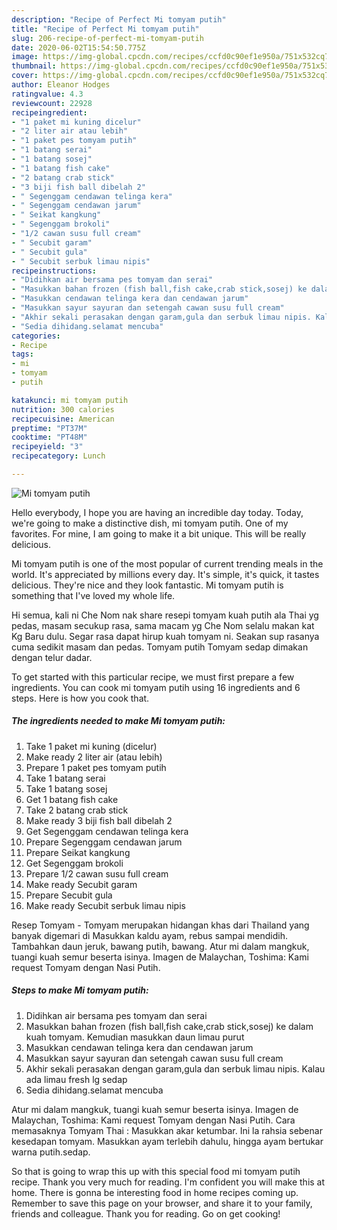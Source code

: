 ```yaml
---
description: "Recipe of Perfect Mi tomyam putih"
title: "Recipe of Perfect Mi tomyam putih"
slug: 206-recipe-of-perfect-mi-tomyam-putih
date: 2020-06-02T15:54:50.775Z
image: https://img-global.cpcdn.com/recipes/ccfd0c90ef1e950a/751x532cq70/mi-tomyam-putih-resipi-foto-utama.jpg
thumbnail: https://img-global.cpcdn.com/recipes/ccfd0c90ef1e950a/751x532cq70/mi-tomyam-putih-resipi-foto-utama.jpg
cover: https://img-global.cpcdn.com/recipes/ccfd0c90ef1e950a/751x532cq70/mi-tomyam-putih-resipi-foto-utama.jpg
author: Eleanor Hodges
ratingvalue: 4.3
reviewcount: 22928
recipeingredient:
- "1 paket mi kuning dicelur"
- "2 liter air atau lebih"
- "1 paket pes tomyam putih"
- "1 batang serai"
- "1 batang sosej"
- "1 batang fish cake"
- "2 batang crab stick"
- "3 biji fish ball dibelah 2"
- " Segenggam cendawan telinga kera"
- " Segenggam cendawan jarum"
- " Seikat kangkung"
- " Segenggam brokoli"
- "1/2 cawan susu full cream"
- " Secubit garam"
- " Secubit gula"
- " Secubit serbuk limau nipis"
recipeinstructions:
- "Didihkan air bersama pes tomyam dan serai"
- "Masukkan bahan frozen (fish ball,fish cake,crab stick,sosej) ke dalam kuah tomyam. Kemudian masukkan daun limau purut"
- "Masukkan cendawan telinga kera dan cendawan jarum"
- "Masukkan sayur sayuran dan setengah cawan susu full cream"
- "Akhir sekali perasakan dengan garam,gula dan serbuk limau nipis. Kalau ada limau fresh lg sedap"
- "Sedia dihidang.selamat mencuba"
categories:
- Recipe
tags:
- mi
- tomyam
- putih

katakunci: mi tomyam putih 
nutrition: 300 calories
recipecuisine: American
preptime: "PT37M"
cooktime: "PT48M"
recipeyield: "3"
recipecategory: Lunch

---
```



![Mi tomyam putih](https://img-global.cpcdn.com/recipes/ccfd0c90ef1e950a/751x532cq70/mi-tomyam-putih-resipi-foto-utama.jpg)

Hello everybody, I hope you are having an incredible day today. Today, we're going to make a distinctive dish, mi tomyam putih. One of my favorites. For mine, I am going to make it a bit unique. This will be really delicious.

Mi tomyam putih is one of the most popular of current trending meals in the world. It's appreciated by millions every day. It's simple, it's quick, it tastes delicious. They're nice and they look fantastic. Mi tomyam putih is something that I've loved my whole life.

Hi semua, kali ni Che Nom nak share resepi tomyam kuah putih ala Thai yg pedas, masam secukup rasa, sama macam yg Che Nom selalu makan kat Kg Baru dulu. Segar rasa dapat hirup kuah tomyam ni. Seakan sup rasanya cuma sedikit masam dan pedas. Tomyam putih Tomyam sedap dimakan dengan telur dadar.


To get started with this particular recipe, we must first prepare a few ingredients. You can cook mi tomyam putih using 16 ingredients and 6 steps. Here is how you cook that.

<!--inarticleads1-->

##### The ingredients needed to make Mi tomyam putih:

1. Take 1 paket mi kuning (dicelur)
1. Make ready 2 liter air (atau lebih)
1. Prepare 1 paket pes tomyam putih
1. Take 1 batang serai
1. Take 1 batang sosej
1. Get 1 batang fish cake
1. Take 2 batang crab stick
1. Make ready 3 biji fish ball dibelah 2
1. Get  Segenggam cendawan telinga kera
1. Prepare  Segenggam cendawan jarum
1. Prepare  Seikat kangkung
1. Get  Segenggam brokoli
1. Prepare 1/2 cawan susu full cream
1. Make ready  Secubit garam
1. Prepare  Secubit gula
1. Make ready  Secubit serbuk limau nipis


Resep Tomyam - Tomyam merupakan hidangan khas dari Thailand yang banyak digemari di Masukkan kaldu ayam, rebus sampai mendidih. Tambahkan daun jeruk, bawang putih, bawang. Atur mi dalam mangkuk, tuangi kuah semur beserta isinya. Imagen de Malaychan, Toshima: Kami request Tomyam dengan Nasi Putih. 

<!--inarticleads2-->

##### Steps to make Mi tomyam putih:

1. Didihkan air bersama pes tomyam dan serai
1. Masukkan bahan frozen (fish ball,fish cake,crab stick,sosej) ke dalam kuah tomyam. Kemudian masukkan daun limau purut
1. Masukkan cendawan telinga kera dan cendawan jarum
1. Masukkan sayur sayuran dan setengah cawan susu full cream
1. Akhir sekali perasakan dengan garam,gula dan serbuk limau nipis. Kalau ada limau fresh lg sedap
1. Sedia dihidang.selamat mencuba


Atur mi dalam mangkuk, tuangi kuah semur beserta isinya. Imagen de Malaychan, Toshima: Kami request Tomyam dengan Nasi Putih. Cara memasaknya Tomyam Thai : Masukkan akar ketumbar. Ini la rahsia sebenar kesedapan tomyam. Masukkan ayam terlebih dahulu, hingga ayam bertukar warna putih.sedap. 

So that is going to wrap this up with this special food mi tomyam putih recipe. Thank you very much for reading. I'm confident you will make this at home. There is gonna be interesting food in home recipes coming up. Remember to save this page on your browser, and share it to your family, friends and colleague. Thank you for reading. Go on get cooking!
